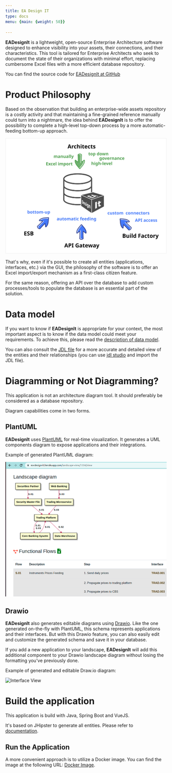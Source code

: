 ```yaml
---
title: EA Design IT
type: docs
menu: {main: {weight: 50}}

---
```



**EADesignIt** is a lightweight, open-source Enterprise Architecture software designed to enhance visibility into your assets, their connections, and their characteristics. This tool is tailored for Enterprise Architects who seek to document the state of their organizations with minimal effort, replacing cumbersome Excel files with a more efficient database repository.

You can find the source code for [EADesignIt at GitHub](https://github.com/mauvaisetroupe/ea-design-it)

# Product Philosophy

Based on the observation that building an enterprise-wide assets repository is a costly activity and that maintaining a fine-grained reference manually could turn into a nightmare, the idea behind **EADesignIt** is to offer the possibility to complete a high-level top-down process by a more automatic-feeding bottom-up approach.

![approach](./images/top-bottom.svg)

That's why, even if it's possible to create all entities (applications, interfaces, etc.) via the GUI, the philosophy of the software is to offer an Excel import/export mechanism as a first-class citizen feature.

For the same reason, offering an API over the database to add custom processes/tools to populate the database is an essential part of the solution.

# Data model

If you want to know if **EADesignIt** is appropriate for your context, the most important aspect is to know if the data model could meet your requirements. To achieve this, please read the [description of data model](./metamodel/metamodel-model). 

You can also consult the [JDL file](https://github.com/mauvaisetroupe/ea-design-it/blob/main/jhipster-jdl-metamodel.jdl) for a more accurate and detailed view of the entities and their relationships (you can use [jdl studio](https://start.jhipster.tech/jdl-studio/) and import the JDL file).

# Diagramming or Not Diagramming?

This application is not an architecture diagram tool. It should preferably be considered as a database repository.

Diagram capabilities come in two forms.

## PlantUML

**EADesignIt** uses [PlantUML](https://www.plantuml.com) for real-time visualization. It generates a UML components diagram to expose applications and their integrations.

Example of generated PlantUML diagram:

![interface view](./application/screenshot-plantuml.png)

## Drawio

**EADesignIt** also generates editable diagrams using [Drawio](https://drawio-app.com). Like the one generated on-the-fly with PlantUML, this schema represents applications and their interfaces. But with this Drawio feature, you can also easily edit and customize the generated schema and save it in your database.

If you add a new application to your landscape, **EADesignIt** will add this additional component to your Drawio landscape diagram without losing the formatting you've previously done.

Example of generated and editable Draw.io diagram:

![Interface View](./docs/application/screenshot-drawio.png)

# Build the application

This application is build with Java, Spring Boot and VueJS.

It's based on JHipster to generate all entities. Please refer to [documentation](https://github.com/mauvaisetroupe/ea-design-it/blob/main/docs/jhipster/jhipster.md).

## Run the Application

A more convenient approach is to utilize a Docker image. You can find the image at the following URL: [Docker Image](https://hub.docker.com/repository/docker/mauvaisetroupe/ea-design-it/).
